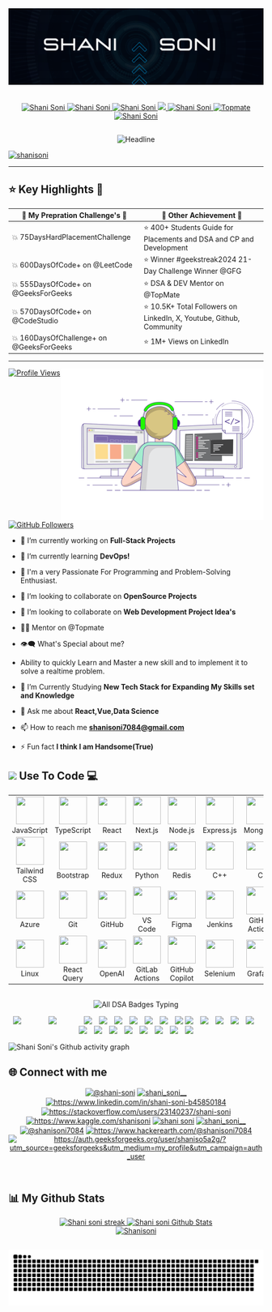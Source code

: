 


<div align="center"> <img src="https://github.com/Shanisoni/Shanisoni/blob/main/1.png">&nbsp;&nbsp;</div>




<p align="center">  
<a href="https://www.youtube.com/@shanisoni8886" target="_blank">
  <img src="https://img.shields.io/badge/YouTube-FF0000?style=for-the-badge&logo=youtube&logoColor=white" alt="Shani Soni" />
 </a> 
 <a href="https://www.linkedin.com/in/shanisoni/" target="_blank">
  <img src="https://img.shields.io/badge/LinkedIn-0077B5?style=for-the-badge&logo=linkedin&logoColor=white" alt="Shani Soni"/>
 </a>
 <a href="https://github.com/Shanisoni" target="_blank">
  <img src="https://img.shields.io/badge/GitHub-181717?style=for-the-badge&logo=github&logoColor=white" alt="Shani Soni" />
 </a>
 <a href="https://x.com/shani_soni__" target="_blank">
  <img src="https://img.shields.io/badge/Twitter-1DA1F2?style=for-the-badge&logo=twitter&logoColor=white" />
 </a>
 <a href="https://www.instagram.com/shani_soni__/" target="_blank">
  <img src="https://img.shields.io/badge/Instagram-fe4164?style=for-the-badge&logo=instagram&logoColor=white" alt="Shani Soni" />
 </a> 
    <a href="https://topmate.io/shani_soni" target="blank">
  <img src="https://img.shields.io/badge/Topmate-009933?style=for-the-badge&logo=appveyor&logoColor=white" alt="Topmate" />
 </a>
   <a href="mailto:shanisoni7084@gmail.com" target="_blank">
  <img src="https://img.shields.io/badge/Email-D14836?style=for-the-badge&logo=gmail&logoColor=white" alt="Shani Soni" />
 </a> 
</p>

##
<div align="center">
  <img src="https://readme-typing-svg.herokuapp.com?color=FFFFFF&size=32&center=true&vCenter=true&width=600&height=50&lines=Hi+there+I'm+Shani+%F0%9F%91%8B;Software+Developer;Problem+Solver" alt="Headline" />
</div>
<p align="left"> <a href="https://github.com/ryo-ma/github-profile-trophy"><img src="https://github-profile-trophy.vercel.app/?username=shanisoni" alt="shanisoni" /></a> </p>



---

##  ⭐ Key Highlights 🎯 

| 🎯 My Prepration Challenge's 🎯 | 🥇 Other Achievement 🥇 |
|------------------------------------|----------------------------------------|
| 💥 75DaysHardPlacementChallenge  | ⭐ 400+ Students Guide for Placements and DSA and CP and Development | 
| 💥 600DaysOfCode+ on @LeetCode  |  ⭐ Winner #geekstreak2024 21-Day Challenge Winner @GFG |
| 💥 555DaysOfCode+ on @GeeksForGeeks |  ⭐ DSA & DEV Mentor on @TopMate |
| 💥 570DaysOfCode+ on @CodeStudio | ⭐ 10.5K+ Total Followers on LinkedIn, X, Youtube, Github, Community |
| 💥 160DaysOfChallenge+ on @GeeksForGeeks | ⭐ 1M+ Views on LinkedIn |

---



<img align="right" alt="Coding" width="400" src="https://raw.githubusercontent.com/devSouvik/devSouvik/master/gif3.gif">




<p align="left" style="margin:0; padding:0;">
  <a href="https://github.com/Shanisoni" target="_blank">
    <img src="https://komarev.com/ghpvc/?username=shanisoni&label=Profile%20views&color=0e75b6&style=flat" alt="Profile Views" />
  </a>
  <a href="https://github.com/Shanisoni?tab=followers" target="_blank">
    <img src="https://img.shields.io/github/followers/Shanisoni?label=Followers&style=social" alt="GitHub Followers" />
  </a>
</p>





- 🔭 I’m currently working on **Full-Stack Projects**
- 🌱 I’m currently learning **DevOps!**
- 🥋 I'm a very Passionate For Programming and Problem-Solving Enthusiast.
-  👯 I’m looking to collaborate on **OpenSource Projects**
- 👯 I’m looking to collaborate on **Web Development Project Idea's**
- 👨‍🏫 Mentor on @Topmate
- 👁‍🗨 What's Special about me? <br> 
- Ability to quickly Learn and Master a new skill and to implement it to solve a realtime problem.

- 📘 I’m Currently Studying **New Tech Stack for Expanding My Skills set and Knowledge**

- 💬 Ask me about **React,Vue,Data Science**

- 📫 How to reach me **shanisoni7084@gmail.com**

- ⚡ Fun fact **I think I am Handsome(True)**


## <img src="https://media2.giphy.com/media/QssGEmpkyEOhBCb7e1/giphy.gif?cid=ecf05e47a0n3gi1bfqntqmob8g9aid1oyj2wr3ds3mg700bl&rid=giphy.gif" width ="25"><b> Use To Code</b> 💻

<table align="center">
  <tr>
    <td align="center" width="90"><img src="https://skillicons.dev/icons?i=js" width="55" height="55" /><br>JavaScript</td>
    <td align="center" width="90"><img src="https://skillicons.dev/icons?i=ts" width="55" height="55" /><br>TypeScript</td>
    <td align="center" width="90"><img src="https://skillicons.dev/icons?i=react" width="55" height="55" /><br>React</td>
    <td align="center" width="90"><img src="https://skillicons.dev/icons?i=nextjs" width="55" height="55" /><br>Next.js</td>
    <td align="center" width="90"><img src="https://skillicons.dev/icons?i=nodejs" width="55" height="55" /><br>Node.js</td>
    <td align="center" width="90"><img src="https://skillicons.dev/icons?i=express" width="55" height="55" /><br>Express.js</td>
    <td align="center" width="90"><img src="https://skillicons.dev/icons?i=mongodb" width="55" height="55" /><br>MongoDB</td>
    <td align="center" width="90"><img src="https://skillicons.dev/icons?i=mysql" width="55" height="55" /><br>MySQL</td>
    <td align="center" width="90"><img src="https://skillicons.dev/icons?i=html" width="55" height="55" /><br>HTML</td>
    <td align="center" width="90"><img src="https://skillicons.dev/icons?i=css" width="55" height="55" /><br>CSS</td>
  </tr>
  <tr>
    <td align="center" width="90"><img src="https://skillicons.dev/icons?i=tailwind" width="55" height="55" /><br>Tailwind CSS</td>
    <td align="center" width="90"><img src="https://skillicons.dev/icons?i=bootstrap" width="55" height="55" /><br>Bootstrap</td>
    <td align="center" width="90"><img src="https://skillicons.dev/icons?i=redux" width="55" height="55" /><br>Redux</td>
    <td align="center" width="90"><img src="https://skillicons.dev/icons?i=python" width="55" height="55" /><br>Python</td>
    <td align="center" width="90"><img src="https://skillicons.dev/icons?i=redis" width="55" height="55" /><br>Redis</td>
    <td align="center" width="90"><img src="https://skillicons.dev/icons?i=cpp" width="55" height="55" /><br>C++</td>
<!--     <td align="center" width="90"><img src="https://skillicons.dev/icons?i=java" width="55" height="55" /><br>Java</td> -->
    <td align="center" width="90"><img src="https://skillicons.dev/icons?i=c" width="55" height="55" /><br>C</td>
<!--     <td align="center" width="90"><img src="https://skillicons.dev/icons?i=cs" width="55" height="55" /><br>C#</td> -->
    <td align="center" width="90"><img src="https://skillicons.dev/icons?i=dotnet" width="55" height="55" /><br>.NET</td>
  </tr>
  <tr>
    <td align="center" width="90"><img src="https://skillicons.dev/icons?i=azure" width="55" height="55" /><br>Azure</td>
    <td align="center" width="90"><img src="https://skillicons.dev/icons?i=git" width="55" height="55" /><br>Git</td>
    <td align="center" width="90"><img src="https://skillicons.dev/icons?i=github" width="55" height="55" /><br>GitHub</td>
    <td align="center" width="90"><img src="https://skillicons.dev/icons?i=vscode" width="55" height="55" /><br>VS Code</td>
    <td align="center" width="90"><img src="https://skillicons.dev/icons?i=figma" width="55" height="55" /><br>Figma</td>
    <td align="center" width="90"><img src="https://skillicons.dev/icons?i=jenkins" width="55" height="55" /><br>Jenkins</td>
    <td align="center" width="90"><img src="https://skillicons.dev/icons?i=githubactions" width="55" height="55" /><br>GitHub Actions</td>
    <td align="center" width="90"><img src="https://skillicons.dev/icons?i=docker" width="55" height="55" /><br>Docker</td>
    <td align="center" width="90"><img src="https://skillicons.dev/icons?i=kubernetes" width="55" height="55" /><br>Kubernetes</td>
    <td align="center" width="90"><img src="https://skillicons.dev/icons?i=terraform" width="55" height="55" /><br>Terraform</td>
  </tr>
<tr>
  <td align="center" width="90">
    <img src="https://img.shields.io/badge/linux-yellow" width="55" height="55" /><br>Linux
  </td>
  <td align="center" width="90">
    <img src="https://img.shields.io/badge/reactquery-pink" width="55" height="55" /><br>React Query
  </td>
  <td align="center" width="90">
    <img src="https://img.shields.io/badge/openai-blue" width="55" height="55" /><br>OpenAI
  </td>
  <td align="center" width="90">
    <img src="https://img.shields.io/badge/gitlabactions-orange" width="55" height="55" /><br>GitLab Actions
  </td>
  <td align="center" width="90">
    <img src="https://img.shields.io/badge/githubcopilot-blue" width="55" height="55" /><br>GitHub Copilot
  </td>
  <td align="center" width="90">
    <img src="https://img.shields.io/badge/selenium-darkblue" width="55" height="55" /><br>Selenium
  </td>
  <td align="center" width="90">
    <img src="https://img.shields.io/badge/grafana-orange" width="55" height="55" /><br>Grafana
  </td>
  <td align="center" width="90">
    <img src="https://img.shields.io/badge/prometheus-red" width="55" height="55" /><br>Prometheus
  </td>
</tr>

</table>



##
<!-- Animated Sky Blue Text -->
<p align="center">
  <img src="https://readme-typing-svg.herokuapp.com?font=Fira+Code&weight=900&size=28&pause=1000&color=00FF00&width=500&background=FFFFFF00&lines=🔥+All+DSA+Badges+@LeetCode" 
       alt="All DSA Badges Typing" 
       style="border: 1px solid white;" />
</p>

<!-- Bold Underline with Less Space -->
<p align="center">
    <img src="https://assets.leetcode.com/static_assets/marketing/2024-200.gif" width="60px" style="margin-right: 50px;">
    <img src="https://assets.leetcode.com/static_assets/marketing/2024-100-new.gif" width="60px" style="margin-right: 50px;">
    <img src="https://assets.leetcode.com/static_assets/marketing/2024-50.gif" width="60px" style="margin-right: 10px;">
    <img src="https://assets.leetcode.com/static_assets/public/images/badges/2024/gif/2024-06.gif" width="60px" style="margin-right: 10px;">
    <img src="https://assets.leetcode.com/static_assets/public/images/badges/2024/gif/2024-05.gif" width="60px" style="margin-right: 10px;">
    <img src="https://assets.leetcode.com/static_assets/public/images/badges/2024/gif/2024-04.gif" width="60px" style="margin-right: 10px;">
    <img src="https://assets.leetcode.com/static_assets/public/images/badges/2024/gif/2024-03.gif" width="60px" style="margin-right: 10px;">
    <img src="https://assets.leetcode.com/static_assets/public/images/badges/2024/gif/2024-02.gif" width="60px" style="margin-right: 10px;">
    <img src="https://assets.leetcode.com/static_assets/public/images/badges/2024/gif/2024-01.gif" width="60px">
    <img src="https://assets.leetcode.com/static_assets/others/Top_SQL_50.gif" width="60px" style="margin-right: 10px;">
    <img src="https://assets.leetcode.com/static_assets/others/LeetCode_75.gif" width="60px" style="margin-right: 10px;">
    <img src="https://assets.leetcode.com/static_assets/others/Introduction_to_Pandas.gif" width="60px" style="margin-right: 10px;">
    <img src="https://assets.leetcode.com/static_assets/others/Top_100_Liked.gif" width="60px" style="margin-right: 10px;">
    <img src="https://assets.leetcode.com/static_assets/marketing/500.gif" width="60px" style="margin-right: 10px;">
    <img src="https://assets.leetcode.com/static_assets/marketing/365.gif" width="60px" style="margin-right: 10px;">
    <img src="https://assets.leetcode.com/static_assets/marketing/2024.gif" width="60px" style="margin-right: 10px;">  
    <img src="https://assets.leetcode.com/static_assets/public/images/badges/2025/gif/2025-05.gif" width="60px" style="margin-right: 10px;">
    <img src="https://assets.leetcode.com/static_assets/public/images/badges/2025/gif/2025-04.gif" width="60px" style="margin-right: 10px;">
    <img src="https://assets.leetcode.com/static_assets/public/images/badges/2025/gif/2025-03.gif" width="60px" style="margin-right: 10px;">
    <img src="https://assets.leetcode.com/static_assets/public/images/badges/2025/gif/2025-02.gif" width="60px" style="margin-right: 10px;">
    <img src="https://assets.leetcode.com/static_assets/public/images/badges/2025/gif/2025-01.gif" width="60px" style="margin-right: 10px;">
    <img src="https://assets.leetcode.com/static_assets/public/images/badges/2024/gif/2024-07.gif" width="60px">
</p>


![Shani Soni's Github activity graph](https://github-readme-activity-graph.vercel.app/graph?username=Shanisoni&theme=github-compact&area=true&bg_color=ffff&color=000)

## 🌐 Connect with me
<p align="center">
<a href="https://codepen.io/@shani-soni" target="blank"><img align="center" src="https://raw.githubusercontent.com/rahuldkjain/github-profile-readme-generator/master/src/images/icons/Social/codepen.svg" alt="@shani-soni" height="30" width="40" /></a>
<a href="https://twitter.com/shani_soni__" target="blank"><img align="center" src="https://raw.githubusercontent.com/rahuldkjain/github-profile-readme-generator/master/src/images/icons/Social/twitter.svg" alt="shani_soni__" height="30" width="40" /></a>
<a href="https://linkedin.com/in/https://www.linkedin.com/in/shani-soni-b45850184" target="blank"><img align="center" src="https://raw.githubusercontent.com/rahuldkjain/github-profile-readme-generator/master/src/images/icons/Social/linked-in-alt.svg" alt="https://www.linkedin.com/in/shani-soni-b45850184" height="30" width="40" /></a>
<a href="https://stackoverflow.com/users/https://stackoverflow.com/users/23140237/shani-soni" target="blank"><img align="center" src="https://raw.githubusercontent.com/rahuldkjain/github-profile-readme-generator/master/src/images/icons/Social/stack-overflow.svg" alt="https://stackoverflow.com/users/23140237/shani-soni" height="30" width="40" /></a>
<a href="https://kaggle.com/https://www.kaggle.com/shanisoni" target="blank"><img align="center" src="https://raw.githubusercontent.com/rahuldkjain/github-profile-readme-generator/master/src/images/icons/Social/kaggle.svg" alt="https://www.kaggle.com/shanisoni" height="30" width="40" /></a>
<a href="https://fb.com/shani soni" target="blank"><img align="center" src="https://raw.githubusercontent.com/rahuldkjain/github-profile-readme-generator/master/src/images/icons/Social/facebook.svg" alt="shani soni" height="30" width="40" /></a>
<a href="https://instagram.com/shani_soni__" target="blank"><img align="center" src="https://raw.githubusercontent.com/rahuldkjain/github-profile-readme-generator/master/src/images/icons/Social/instagram.svg" alt="shani_soni__" height="30" width="40" /></a>
<a href="https://www.hackerrank.com/@shanisoni7084" target="blank"><img align="center" src="https://raw.githubusercontent.com/rahuldkjain/github-profile-readme-generator/master/src/images/icons/Social/hackerrank.svg" alt="@shanisoni7084" height="30" width="40" /></a>
<a href="https://www.hackerearth.com/https://www.hackerearth.com/@shanisoni7084" target="blank"><img align="center" src="https://raw.githubusercontent.com/rahuldkjain/github-profile-readme-generator/master/src/images/icons/Social/hackerearth.svg" alt="https://www.hackerearth.com/@shanisoni7084" height="30" width="40" /></a>
<a href="https://auth.geeksforgeeks.org/user/https://auth.geeksforgeeks.org/user/shaniso5a2g/?utm_source=geeksforgeeks&utm_medium=my_profile&utm_campaign=auth_user" target="blank"><img align="center" src="https://raw.githubusercontent.com/rahuldkjain/github-profile-readme-generator/master/src/images/icons/Social/geeks-for-geeks.svg" alt="https://auth.geeksforgeeks.org/user/shaniso5a2g/?utm_source=geeksforgeeks&utm_medium=my_profile&utm_campaign=auth_user" height="30" width="40" /></a>
</p>
<br/>
      

## 📊 My Github Stats
<p align="center">
 <a href="https://https://github.com/Shanisoni/github-readme-streak-stats">
        <img title="🔥 Get streak stats for your profile at git.io/streak-stats" alt="Shani soni streak" src="https://github-readme-streak-stats.herokuapp.com/?user=Shanisoni&theme=black-ice&hide_border=true&stroke=0000&background=060A0CD0"/>
    </a>  <a href="https://github.com/Shanisoni/github-readme-stats"><img alt="Shani soni Github Stats" src="https://github-readme-stats.vercel.app/api?username=Shanisoni&show_icons=true&count_private=true&theme=react&hide_border=true&bg_color=0D1117" /></a> <br/>   <a href="https://github.com/Shanisoni/github-readme-stats"><img alt="Shanisoni" src="https://github-readme-stats.vercel.app/api/top-langs/?username=Shanisoni&langs_count=8&count_private=true&layout=compact&theme=react&hide_border=true&bg_color=0D1117" /></a>
</p>


 ##
 ![snake gif](https://github.com/Shanisoni/Shanisoni/blob/output/github-snake-dark.svg)

<p align="center">

 </p>








